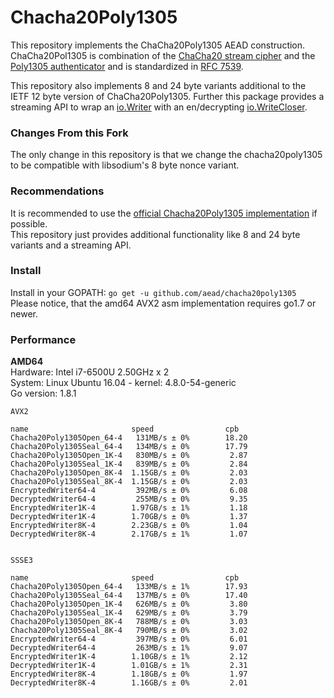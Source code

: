 # Chacha20Poly1305

This repository implements the ChaCha20Poly1305 AEAD construction. ChaCha20Pol1305 is combination
of the [ChaCha20 stream cipher](https://github.com/aead/chacha20) and the [Poly1305 authenticator](https://github.com/aead/poly1305) and is standardized in [RFC 7539](https://tools.ietf.org/html/rfc7539).

This repository also implements 8 and 24 byte variants additional to the IETF 12 byte version of ChaCha20Poly1305. Further this package provides a streaming API to wrap an [io.Writer](https://golang.org/pkg/io/#Writer) with an en/decrypting [io.WriteCloser](https://golang.org/pkg/io/#WriteCloser). 

### Changes From this Fork

The only change in this repository is that we change the chacha20poly1305 to be compatible with libsodium's 8 byte nonce variant. 

### Recommendations

It is recommended to use the [official Chacha20Poly1305 implementation](https://godoc.org/golang.org/x/crypto/chacha20poly1305) if possible.  
This repository just provides additional functionality like 8 and 24 byte variants and a streaming API.

### Install

Install in your GOPATH: `go get -u github.com/aead/chacha20poly1305`  
Please notice, that the amd64 AVX2 asm implementation requires go1.7 or newer.

### Performance

**AMD64**  
Hardware: Intel i7-6500U 2.50GHz x 2  
System: Linux Ubuntu 16.04 - kernel: 4.8.0-54-generic  
Go version: 1.8.1
```
AVX2

name                       speed                cpb
Chacha20Poly1305Open_64-4   131MB/s ± 0%        18.20
Chacha20Poly1305Seal_64-4   134MB/s ± 0%        17.79
Chacha20Poly1305Open_1K-4   830MB/s ± 0%         2.87
Chacha20Poly1305Seal_1K-4   839MB/s ± 0%         2.84
Chacha20Poly1305Open_8K-4  1.15GB/s ± 0%         2.03
Chacha20Poly1305Seal_8K-4  1.15GB/s ± 0%         2.03
EncryptedWriter64-4         392MB/s ± 0%         6.08
DecryptedWriter64-4         255MB/s ± 0%         9.35
EncryptedWriter1K-4        1.97GB/s ± 1%         1.18
DecryptedWriter1K-4        1.70GB/s ± 0%         1.37
EncryptedWriter8K-4        2.23GB/s ± 0%         1.04
DecryptedWriter8K-4        2.17GB/s ± 1%         1.07


SSSE3

name                       speed                cpb
Chacha20Poly1305Open_64-4   133MB/s ± 1%        17.93
Chacha20Poly1305Seal_64-4   137MB/s ± 0%        17.40
Chacha20Poly1305Open_1K-4   626MB/s ± 0%         3.80
Chacha20Poly1305Seal_1K-4   629MB/s ± 0%         3.79
Chacha20Poly1305Open_8K-4   788MB/s ± 0%         3.03
Chacha20Poly1305Seal_8K-4   790MB/s ± 0%         3.02
EncryptedWriter64-4         397MB/s ± 0%         6.01
DecryptedWriter64-4         263MB/s ± 1%         9.07
EncryptedWriter1K-4        1.10GB/s ± 1%         2.12
DecryptedWriter1K-4        1.01GB/s ± 1%         2.31 
EncryptedWriter8K-4        1.18GB/s ± 0%         1.97
DecryptedWriter8K-4        1.16GB/s ± 0%         2.01
```
